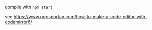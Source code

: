 compile with `npm start`

see https://www.raresportan.com/how-to-make-a-code-editor-with-codemirror6/
